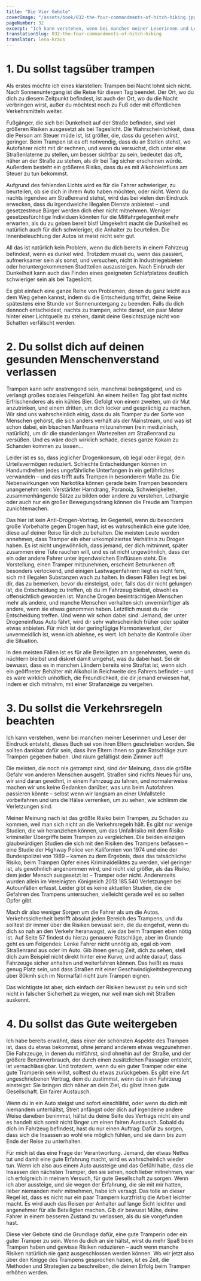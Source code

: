 ```yaml
---
title: "Die Vier Gebote"
coverImage: "/assets/book/032-the-four-commandments-of-hitch-hiking.jpg"
pageNumber: 32
excerpt: "Ich kann verstehen, wenn bei manchen meiner Leserinnen und Leser der Eindruck entsteht, dieses Buch sei von ihren Eltern geschrieben worden. Sie sollten dankbar dafür sein, dass ihre Eltern ihnen so gute Ratschläge zum Trampen gegeben haben."
translationSlug: 032-the-four-commandments-of-hitch-hiking
translator: lena-kraus
---
```


# 1. Du sollst tagsüber trampen

Als erstes möchte ich eines klarstellen: Trampen bei Nacht lohnt sich nicht. Nach Sonnenuntergang ist die Reise für diesen Tag beendet. Der Ort, wo du dich zu diesem Zeitpunkt befindest, ist auch der Ort, wo du die Nacht verbringen wirst, außer du möchtest noch zu Fuß oder mit öffentlichen Verkehrsmitteln weiter.

Fußgänger, die sich bei Dunkelheit auf der Straße befinden, sind viel größeren Risiken ausgesetzt als bei Tageslicht. Die Wahrscheinlichkeit, dass die Person am Steuer müde ist, ist größer, die, dass du gesehen wirst, geringer. Beim Trampen ist es oft notwendig, dass du an Stellen stehst, wo Autofahrer nicht mit dir rechnen, und wenn du versuchst, dich unter eine Straßenlaterne zu stellen, um besser sichtbar zu sein, bedeutet das oft, näher an der Straße zu stehen, als dir bei Tag sicher erscheinen würde. Außerdem besteht ein größeres Risiko, dass du es mit Alkoholeinfluss am Steuer zu tun bekommst.

Aufgrund des fehlenden Lichts wird es für die Fahrer schwieriger, zu beurteilen, ob sie dich in ihrem Auto haben möchten, oder nicht. Wenn du nachts irgendwo am Straßenrand stehst, wird das bei vielen den Eindruck erwecken, dass du irgendwelche illegalen Dienste anbietest – und gesetzestreue Bürger werden dich eher nicht mitnehmen. Weniger gesetzesfürchtige Individuen könnten für die Mitfahrgelegenheit mehr erwarten, als du zu geben bereit bist! Umgekehrt macht die Dunkelheit es natürlich auch für dich schwieriger, die Anhalter zu beurteilen. Die Innenbeleuchtung der Autos ist meist nicht sehr gut.

All das ist natürlich kein Problem, wenn du dich bereits in einem Fahrzeug befindest, wenn es dunkel wird. Trotzdem musst du, wenn das passiert, aufmerksamer sein als sonst, und versuchen, nicht in Industriegebieten oder heruntergekommenen Stadtteilen auszusteigen. Nach Einbruch der Dunkelheit kann auch das Finden eines geeigneten Schlafplatzes deutlich schwieriger sein als bei Tageslicht.

Es gibt einfach eine ganze Reihe von Problemen, denen du ganz leicht aus dem Weg gehen kannst, indem du die Entscheidung triffst, deine Reise spätestens eine Stunde vor Sonnenuntergang zu beenden. Falls du dich dennoch entscheidest, nachts zu trampen, achte darauf, ein paar Meter hinter einer Lichtquelle zu stehen, damit deine Gesichtszüge nicht von Schatten verfälscht werden.

# 2. Du sollst dich auf deinen gesunden Menschenverstand verlassen

Trampen kann sehr anstrengend sein, manchmal beängstigend, und es verlangt großes soziales Feingefühl. An einem heißen Tag gibt fast nichts Erfrischenderes als ein kühles Bier. Gefolgt von einem zweiten, um dir Mut anzutrinken, und einem dritten, um dich locker und gesprächig zu machen. Wir sind uns wahrscheinlich einig, dass du als Tramper zu der Sorte von Menschen gehörst, die sich anders verhält als der Mainstream, und was ist schon dabei, ein bisschen Marihuana mitzunehmen (rein medizinisch, natürlich), um dir die stundenlangen Wartezeiten am Straßenrand zu versüßen. Und es wäre doch wirklich schade, dieses ganze Kokain zu Schanden kommen zu lassen…

Leider ist es so, dass jeglicher Drogenkonsum, ob legal oder illegal, dein Urteilsvermögen reduziert. Schlechte Entscheidungen können im Handumdrehen jedes ungefährliche Unterfangen in ein gefährliches verwandeln – und das trifft aufs Trampen in besonderem Maße zu. Die Nebenwirkungen von Narkotika können gerade beim Trampen besonders unangenehm sein: Verstärkter Harndrang, Paranoia, Schwierigkeiten, zusammenhängende Sätze zu bilden oder andere zu verstehen, Lethargie oder auch nur ein großer Bewegungsdrang können die Freude am Trampen zunichtemachen.

Das hier ist kein Anti-Drogen-Vortrag. Im Gegenteil, wenn du besonders große Vorbehalte gegen Drogen hast, ist es wahrscheinlich eine gute Idee, diese auf deiner Reise für dich zu behalten. Die meisten Leute werden annehmen, dass Tramper ein eher unkompliziertes Verhältnis zu Drogen haben. Es ist nicht ungewöhnlich, dass jemand, der dich mitnimmt, später zusammen eine Tüte rauchen will, und es ist nicht ungewöhnlich, dass der ein oder andere Fahrer unter irgendwelchen Einflüssen steht. Die Vorstellung, einen Tramper mitzunehmen, erscheint Betrunkenen oft besonders verlockend, und einigen Lastwagenfahrern liegt es nicht fern, sich mit illegalen Substanzen wach zu halten. In diesen Fällen liegt es bei dir, das zu bemerken, bevor du einsteigst, oder, falls das dir nicht gelungen ist, die Entscheidung zu treffen, ob du im Fahrzeug bleibst, obwohl es offensichtlich geworden ist. Manche Drogen beeinträchtigen Menschen mehr als andere, und manche Menschen verhalten sich unvernünftiger als andere, wenn sie etwas genommen haben. Letztlich musst du die Entscheidung treffen. Und wenn wir schon dabei sind: Jemand, der unter Drogeneinfluss Auto fährt, wird dir sehr wahrscheinlich früher oder später etwas anbieten. Für mich ist der geringfügige Harmonieverlust, der unvermeidlich ist, wenn ich ablehne, es wert. Ich behalte die Kontrolle über die Situation.

In den meisten Fällen ist es für alle Beteiligten am angenehmsten, wenn du nüchtern bleibst und diskret damit umgehst, was du dabei hast. Sei dir bewusst, dass es in manchen Ländern bereits eine Straftat ist, wenn sich ein geöffneter Behälter mit Alkohol in Reichweite des Fahrers befindet – und es wäre wirklich unhöflich, die Freundlichkeit, die dir jemand erwiesen hat, indem er dich mitnahm, mit einer Strafanzeige zu vergelten.

# 3. Du sollst die Verkehrsregeln beachten

Ich kann verstehen, wenn bei manchen meiner Leserinnen und Leser der Eindruck entsteht, dieses Buch sei von ihren Eltern geschrieben worden. Sie sollten dankbar dafür sein, dass ihre Eltern ihnen so gute Ratschläge zum Trampen gegeben haben. Und räum gefälligst dein Zimmer auf!

Die meisten, die noch nie getrampt sind, sind der Meinung, dass die größte Gefahr von anderen Menschen ausgeht. Straßen sind nichts Neues für uns, wir sind daran gewöhnt, in einem Fahrzeug zu fahren, und normalerweise machen wir uns keine Gedanken darüber, was uns beim Autofahren passieren könnte – selbst wenn wir langsam an einer Unfallstelle vorbeifahren und uns die Hälse verrenken, um zu sehen, wie schlimm die Verletzungen sind.

Meiner Meinung nach ist das größte Risiko beim Trampen, zu Schaden zu kommen, weil man sich nicht an die Verkehrsregeln hält. Es gibt nur wenige Studien, die wir heranziehen können, um das Unfallrisiko mit dem Risiko krimineller Übergriffe beim Trampen zu vergleichen. Die beiden einzigen glaubwürdigen Studien die sich mit den Risiken des Trampens befassen – eine Studie der Highway Police von Kalifornien von 1974 und eine der Bundespolizei von 1989 – kamen zu dem Ergebnis, dass das tatsächliche Risiko, beim Trampen Opfer eines Kriminaldeliktes zu werden, viel geringer ist, als gewöhnlich angenommen wird, und nicht viel größer, als das Risiko, dem jeder Mensch ausgesetzt ist – Tramper oder nicht. Andererseits wurden allein im Vereinigten Königreich 2013 185.540 Verletzungen bei Autounfällen erfasst. Leider gibt es keine aktuellen Studien, die die Gefahren des Trampens untersuchen, vielleicht gerade weil es so selten Opfer gibt.

Mach dir also weniger Sorgen um die Fahrer als um die Autos. Verkehrssicherheit betrifft absolut jeden Bereich des Trampens, und du solltest dir immer über die Risiken bewusst sein, die du eingehst, wenn du dich so nah an den Verkehr heranwagst, wie das beim Trampen eben nötig ist. Auf Seite 57 findest du hierzu genauere Ratschläge, aber im Grunde geht es um Folgendes: Lenke Fahrer nicht unnötig ab, egal ob vom Straßenrand aus oder im Auto. Gib ihnen genug Zeit, dich zu sehen, stell dich zum Beispiel nicht direkt hinter eine Kurve, und achte darauf, dass Fahrzeuge sicher anhalten und weiterfahren können. Das heißt es muss genug Platz sein, und dass Straßen mit einer Geschwindigkeitsbegrenzung über 80kmh sich im Normalfall nicht zum Trampen eignen.

Das wichtigste ist aber, sich einfach der Risiken bewusst zu sein und sich nicht in falscher Sicherheit zu wiegen, nur weil man sich mit Straßen auskennt.

# 4. Du sollst das Gute weitergeben

Ich habe bereits erwähnt, dass einer der schönsten Aspekte des Trampen ist, dass du etwas bekommst, ohne jemand anderem etwas wegzunehmen. Die Fahrzeuge, in denen du mitfährst, sind ohnehin auf der Straße, und der größere Benzinverbrauch, der durch einen zusätzlichen Passagier entsteht, ist vernachlässigbar. Und trotzdem, wenn du ein guter Tramper oder eine gute Tramperin sein willst, solltest du etwas zurückgeben. Es gibt eine Art ungeschriebenen Vertrag, dem du zustimmst, wenn du in ein Fahrzeug einsteigst: Sie bringen dich näher an dein Ziel, du gibst ihnen gute Gesellschaft. Ein fairer Austausch.

Wenn du in ein Auto steigst und sofort einschläfst, oder wenn du dich mit niemandem unterhältst, Streit anfängst oder dich auf irgendeine andere Weise daneben benimmst, hältst du deine Seite des Vertrags nicht ein und es handelt sich somit nicht länger um einen fairen Austausch. Sobald du dich im Fahrzeug befindest, hast du nur einen Auftrag: Dafür zu sorgen, dass sich die Insassen so wohl wie möglich fühlen, und sie dann bis zum Ende der Reise zu unterhalten.

Für mich ist das eine Frage der Verantwortung. Jemand, der etwas Nettes tut und damit eine gute Erfahrung macht, wird es wahrscheinlich wieder tun. Wenn ich also aus einem Auto aussteige und das Gefühl habe, dass die Insassen den nächsten Tramper, den sie sehen, noch lieber mitnehmen, war ich erfolgreich in meinem Versuch, für gute Gesellschaft zu sorgen. Wenn ich aber aussteige, und sie wegen der Erfahrung, die sie mit mir hatten, lieber niemanden mehr mitnehmen, habe ich versagt. Das tolle an dieser Regel ist, dass es nicht nur ein paar Trampern kurzfristig die Arbeit leichter macht. Es wird auch das Reisen per Anhalter auf lange Sicht leichter und angenehmer für alle Beteiligten machen. Gib dir bewusst Mühe, deine Fahrer in einem besseren Zustand zu verlassen, als du sie vorgefunden hast.

Diese vier Gebote sind die Grundlage dafür, eine gute Tramperin oder ein guter Tramper zu sein. Wenn du dich an sie hältst, wirst du mehr Spaß beim Trampen haben und gewisse Risiken reduzieren – auch wenn manche Risiken natürlich nie ganz ausgeschlossen werden können. Wo wir jetzt also über den Knigge des Trampens gesprochen haben, ist es Zeit, die Methoden und Strategien zu beschreiben, die deinen Erfolg beim Trampen erhöhen werden.
